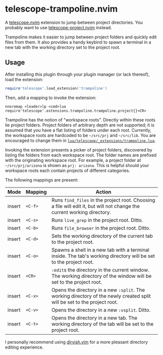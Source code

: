 # telescope-trampoline.nvim

A [telescope.nvim](https://github.com/nvim-telescope/telescope.nvim) extension
to jump between project directories. You probably want to use
[telescope-project.nvim](https://github.com/nvim-telescope/telescope-project.nvim)
instead.

Trampoline makes it easier to jump between project folders and quickly edit
files from them. It also provides a handy keybind to spawn a terminal in a new
tab with the working directory set to the project root.

## Usage

After installing this plugin through your plugin manager (or lack thereof), load
the extension:

```lua
require'telescope'.load_extension('trampoline')
```

Then, add a mapping to invoke the extension:

```vim
nnoremap <leader>lp <cmd>lua require'telescope'.extensions.trampoline.trampoline.project{}<CR>
```

Trampoline has the notion of "workspace roots". Directly within these roots lie
project folders. Project folders of arbitrary depth are not supported; it is
assumed that you have a flat listing of folders under each root. Currently, the
workspace roots are hardcoded to be `~/src/prj` and `~/src/lib`. You are
encouraged to change them in
[`lua/telescope/_extensions/trampoline.lua`](./lua/telescope/_extensions/trampoline.lua).

Invoking the extension presents a picker of project folders, discovered by
listing the folders from each workspace root. The folder names are prefixed with
the originating workspace root. For example, a project folder at
`~/src/prj/arizona` is shown as `prj: arizona`. This is helpful should your
workspace roots each contain projects of different categories.

The following mappings are present:

| Mode   | Mapping | Action                                                                                                                   |
| ------ | ------- | ------------------------------------------------------------------------------------------------------------------------ |
| insert | `<C-f>` | Runs `find_files` in the project root. Choosing a file will edit it, but will not change the current working directory.  |
| insert | `<C-s>` | Runs `live_grep` in the project root. Ditto.                                                                             |
| insert | `<C-b>` | Runs `file_browser` in the project root. Ditto.                                                                          |
| insert | `<C-d>` | Sets the working directory of the current tab to the project root.                                                       |
| insert | `<C-o>` | Spawns a shell in a new tab with a terminal inside. The tab's working directory will be set to the project root.         |
| insert | `<CR>`  | `:edit`s the directory in the current window. The working directory of the window will be set to the project root.       |
| insert | `<C-x>` | Opens the directory in a new `:split`. The working directory of the newly created split will be set to the project root. |
| insert | `<C-v>` | Opens the directory in a new `:vsplit`. Ditto.                                                                           |
| insert | `<C-t>` | Opens the directory in a new tab. The working directory of the tab will be set to the project root.                      |

I personally recommend using [dirvish.vim] for a more pleasant directory editing
experience.

[dirvish.vim]: https://github.com/justinmk/vim-dirvish
